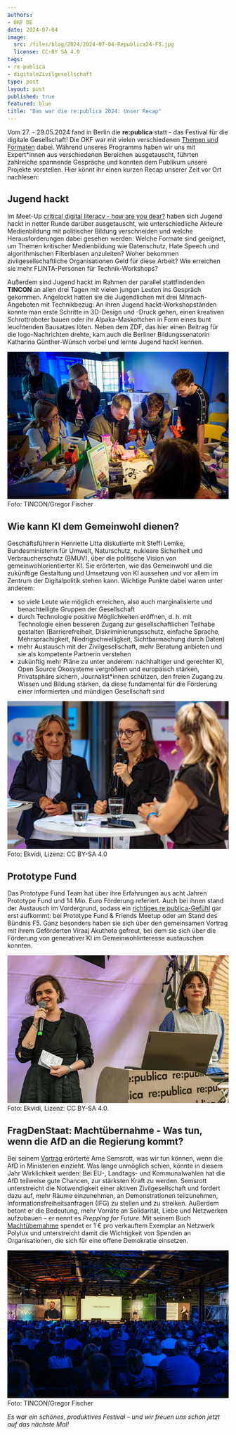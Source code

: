 ```yaml
---
authors:
- OKF DE
date: 2024-07-04
image: 
  src: /files/blog/2024/2024-07-04-Republica24-F5.jpg
  license: CC-BY SA 4.0
tags:
- re-publica
- digitaleZivilgesellschaft
type: post
layout: post
published: true
featured: blue
title: "Das war die re:publica 2024: Unser Recap"
---
```


Vom 27. - 29.05.2024 fand in Berlin die **re:publica** statt - das Festival für die digitale Gesellschaft! Die OKF war mit vielen verschiedenen [Themen und Formaten](https://okfn.de/blog/2024/05/triffdieokfaufderrepublica24/) dabei. Während unseres Programms haben wir uns mit Expert*innen aus verschiedenen Bereichen ausgetauscht, führten zahlreiche spannende Gespräche und konnten dem Publikum unsere Projekte vorstellen. Hier könnt ihr einen kurzen Recap unserer Zeit vor Ort nachlesen:

## Jugend hackt

Im Meet-Up [critical digital literacy - how are you dear?](https://re-publica.com/de/session/critical-digital-literacy-how-are-you-dear) haben sich Jugend hackt in netter Runde darüber ausgetauscht, wie unterschiedliche Akteure Medienbildung mit politischer Bildung verschneiden und welche Herausforderungen dabei gesehen werden: Welche Formate sind geeignet, um Themen kritischer Medienbildung wie Datenschutz, Hate Speech und algorithmischen Filterblasen anzuleiten? Woher bekommen zivilgesellschaftliche Organisationen Geld für diese Arbeit? Wie erreichen sie mehr FLINTA-Personen für Technik-Workshops?

Außerdem sind Jugend hackt im Rahmen der parallel stattfindenden **TINCON** an allen drei Tagen mit vielen jungen Leuten ins Gespräch gekommen. Angelockt hatten sie die Jugendlichen mit drei Mitmach-Angeboten mit Technikbezug: An ihren Jugend hackt-Workshopständen konnte man erste Schritte in 3D-Design und -Druck gehen, einen kreativen Schrottroboter bauen oder ihr Alpaka-Maskottchen in Form eines bunt leuchtenden Bausatzes löten. Neben dem ZDF, das hier einen Beitrag für die logo-Nachrichten drehte, kam auch die Berliner Bildungssenatorin Katharina Günther-Wünsch vorbei und lernte Jugend hackt kennen.

![Jugend hackt](/files/blog/2024/2024-07-04-Republica-JH.jpg) 
Foto: TINCON/Gregor Fischer

## Wie kann KI dem Gemeinwohl dienen?

Geschäftsführerin Henriette Litta diskutierte mit Steffi Lemke, Bundesministerin für Umwelt, Naturschutz, nukleare Sicherheit und Verbraucherschutz (BMUV), über die politische Vision von gemeinwohlorientierter KI. Sie erörterten, wie das Gemeinwohl und die zukünftige Gestaltung und Umsetzung von KI aussehen und vor allem im Zentrum der Digitalpolitik stehen kann. Wichtige Punkte dabei waren unter anderem:

* so viele Leute wie möglich erreichen, also auch marginalisierte und benachteiligte Gruppen der Gesellschaft
* durch Technologie positive Möglichkeiten eröffnen, d. h. mit Technologie einen besseren Zugang zur gesellschaftlichen Teilhabe gestalten (Barrierefreiheit, Diskriminierungsschutz, einfache Sprache, Mehrsprachigkeit, Niedrigschwelligkeit, Sichtbarmachung durch Daten)
* mehr Austausch mit der Zivilgesellschaft, mehr Beratung anbieten und sie als kompetente Partnerin verstehen
* zukünftig mehr Pläne zu unter anderem: nachhaltiger und gerechter KI, Open Source Ökosysteme vergrößern und europäisch stärken, Privatsphäre sichern, Journalist*innen schützen, den freien Zugang zu Wissen und Bildung stärken, da diese fundamental für die Förderung einer informierten und mündigen Gesellschaft sind

![Henriette Litta mit Steffi Lemke](/files/blog/2024/Republica24-F5-Dienstag-108.jpg) 
Foto: Ekvidi, Lizenz: CC BY-SA 4.0

## Prototype Fund

Das Prototype Fund Team hat über ihre Erfahrungen aus acht Jahren Prototype Fund und 14 Mio. Euro Förderung referiert. Auch bei ihnen stand der Austausch im Vordergrund, sodass ein [richtiges re:publica-Gefühl](https://prototypefund.de/who-cares-about-foss-we-do/) gar erst aufkommt: bei Prototype Fund & Friends Meetup oder am Stand des Bündnis F5. Ganz besonders haben sie sich über den gemeinsamen Vortrag mit ihrem Geförderten Viraaj Akuthota gefreut, bei dem sie sich über die Förderung von generativer KI im Gemeinwohlinteresse austauschen konnten.

![Projektleitung: Marie Kreil, Patricia Leu](/files/blog/2024/2024-07-04-Republica24-PTF.jpg) 
Foto: Ekvidi, Lizenz: CC BY-SA 4.0.

## FragDenStaat: Machtübernahme - Was tun, wenn die AfD an die Regierung kommt?

Bei seinem [Vortrag](https://re-publica.com/de/session/machtuebernahme-was-tun-wenn-die-afd-die-regierung-kommt) erörterte Arne Semsrott, was wir tun können, wenn die AfD in Ministerien einzieht. Was lange unmöglich schien, könnte in diesem Jahr Wirklichkeit werden: Bei EU-, Landtags- und Kommunalwahlen hat die AfD teilweise gute Chancen, zur stärksten Kraft zu werden. Semsrott unterstreicht die Notwendigkeit einer aktiven Zivilgesellschaft und fordert dazu auf, mehr Räume einzunehmen, an Demonstrationen teilzunehmen, Informationsfreiheitsanfragen (IFG) zu stellen und zu streiken. Außerdem betont er die Bedeutung, mehr Vorräte an Solidarität, Liebe und Netzwerken aufzubauen – er nennt es *Prepping for Future*. Mit seinem Buch [Machtübernahme](https://www.droemer-knaur.de/buch/arne-semsrott-machtuebernahme-9783426659847) spendet er 1 € pro verkauftem Exemplar an Netzwerk Polylux und unterstreicht damit die Wichtigkeit von Spenden an Organisationen, die sich für eine offene Demokratie einsetzen.

![Arne Semsrott](/files/blog/2024/2024-07-04-Republica_2024-Arne_Semsrott.jpg) 
Foto: TINCON/Gregor Fischer

*Es war ein schönes, produktives Festival – und wir freuen uns schon jetzt auf das nächste Mal!*
